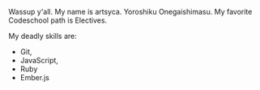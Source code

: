 Wassup y'all. My name is artsyca.
Yoroshiku Onegaishimasu.
My favorite Codeschool path is Electives.

My deadly skills are:

  * Git, 
  * JavaScript, 
  * Ruby
  * Ember.js
